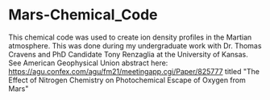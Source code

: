 # Mars-Chemical_Code
This chemical code was used to create ion density profiles in the Martian atmosphere. This was done during my undergraduate work with Dr. Thomas Cravens and PhD Candidate Tony Renzaglia at the University of Kansas. See American Geophysical Union abstract here: https://agu.confex.com/agu/fm21/meetingapp.cgi/Paper/825777 titled "The Effect of Nitrogen Chemistry on Photochemical Escape of Oxygen from Mars"
